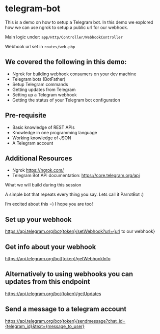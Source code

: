 # telegram-bot

This is a demo on how to setup a Telegram bot.
In this demo we explored how we can use ngrok to setup a public url for our webhook.

Main logic under:
`app/Http/Controller/WebhookController`

Webhook url set in `routes/web.php`


## We covered the following in this demo:

* Ngrok for building webhook consumers on your dev machine
* Telegram bots (BotFather)
* Setup Telegram commands
* Getting updates from Telegram
* Setting up a Telegram webhook
* Getting the status of your Telegram bot configuration

## Pre-requisite

* Basic knowledge of REST APIs
* Knowledge in one programming language
* Working knowledge of JSON
* A Telegram account

## Additional Resources

* Ngrok https://ngrok.com/
* Telegram Bot API documentation: https://core.telegram.org/api

What we will build during this session

A simple bot that repeats every thing you say. Lets call it ParrotBot :)

I’m excited about this =) I hope you are too!

## Set up your webhook

https://api.telegram.org/bot{token}/setWebhook?url={url to our webhook}

## Get info about your webhook

https://api.telegram.org/bot[token]/getWebhookInfo

## Alternatively to using webhooks you can updates from this endpoint

https://api.telegram.org/bot{token}/getUpdates

## Send a message to a telegram account

https://api.telegram.org/bot{token}/sendmessage?chat_id={telegram_id}&text={message_to_user}
